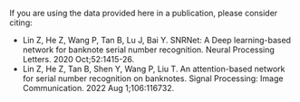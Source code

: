 If you are using the data provided here in a publication, please consider citing:
* Lin Z, He Z, Wang P, Tan B, Lu J, Bai Y. SNRNet: A Deep learning-based network for banknote serial number recognition. Neural Processing Letters. 2020 Oct;52:1415-26.
* Lin Z, He Z, Tan B, Shen Y, Wang P, Liu T. An attention-based network for serial number recognition on banknotes. Signal Processing: Image Communication. 2022 Aug 1;106:116732.
